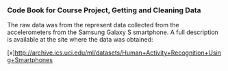 ### Code Book for Course Project, Getting and Cleaning Data

The raw data was from the 
represent data collected from the accelerometers from the Samsung Galaxy S smartphone. A full description is available at the site where the data was obtained:

[x]http://archive.ics.uci.edu/ml/datasets/Human+Activity+Recognition+Using+Smartphones


